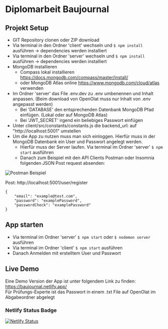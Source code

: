 # Diplomarbeit Baujournal

## Projekt Setup
- GIT Repository clonen oder ZIP download
- Via terminal in den Ordner 'client' wechseln und `$ npm install` ausführen -> dependencies werden installiert
- Via terminal in den Ordner 'server' wechseln und `$ npm install` ausführen -> dependencies werden installiert
- MongoDB installieren 
    - Compass lokal installieren https://docs.mongodb.com/compass/master/install/ 
    - oder MongoDB Atlas online https://www.mongodb.com/cloud/atlas verwenden
- Im Ordner 'server' das File .env.dev zu .env umbenennen und Inhalt anpassen. 
  (Beim download von OpenOlat muss nur Inhalt von .env angepasst werden)
    - Bei 'DATABASE' den entsprechenden Datenbank MongoDB Pfad einfügen. (Lokal oder auf MongoDB Atlas)
    - Bei 'JWT_SECRET' irgend ein beliebiges Passwort einfügen
- Unter client/src/constants/constants.js die backend_url: auf "http://localhost:5001" umstellen
- Um die App zu nutzen muss man sich einloggen. Hierfür muss in der MongoDB Datenbank ein User und Passwort angelegt werden.
    - Hierfür muss der Server laufen. Via terminal im Ordner 'server' `$ npm start` ausführen
    - Danach zum Beispiel mit den API Clients Postman oder Insomnia folgenden JSON Post request absenden:

![Postman Beispiel](https://user-images.githubusercontent.com/44897257/122690850-18b76c00-d22c-11eb-91b0-93e33e27fba0.JPG)

Post: http://localhost:5001/user/register <br />
```
{
    "email": "example@test.com",
    "password": "examplePassword",
    "passwordCheck": "examplePassword"
}
```

## App starten
- Via terminal im Ordner 'server' `$ npm start` oder `$ nodemon server` ausführen
- Via terminal im Ordner 'client' `$ npm start` ausführen
- Danach Anmelden mit erstelltem User und Passwort

## Live Demo
Eine Demo Version der App ist unter folgendem Link zu finden:<br />
https://baujournal.netlify.app/<br />
Für Prüfungs-Experte ist das Passwort in einem .txt File auf OpenOlat im Abgabeordner abgelegt


### Netlify Status Badge
[![Netlify Status](https://api.netlify.com/api/v1/badges/6148a39c-fc5d-45d8-baa4-b77a6396a173/deploy-status)](https://app.netlify.com/sites/baujournal/deploys)


